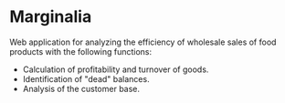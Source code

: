 # Marginalia
Web application for analyzing the efficiency of wholesale sales of food products with the following functions:  
- Calculation of profitability and turnover of goods.  
- Identification of "dead" balances.  
- Analysis of the customer base.
